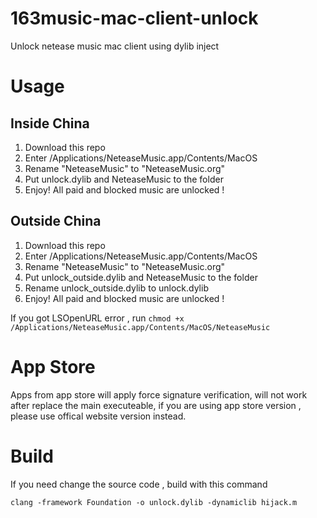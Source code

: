 # 163music-mac-client-unlock
Unlock netease music mac client using dylib inject

# Usage

## Inside China
1. Download this repo
2. Enter /Applications/NeteaseMusic.app/Contents/MacOS
3. Rename "NeteaseMusic" to "NeteaseMusic.org"
4. Put unlock.dylib and NeteaseMusic to the folder
5. Enjoy! All paid and blocked music are unlocked !

## Outside China
1. Download this repo
2. Enter /Applications/NeteaseMusic.app/Contents/MacOS
3. Rename "NeteaseMusic" to "NeteaseMusic.org"
4. Put unlock_outside.dylib and NeteaseMusic to the folder
5. Rename unlock_outside.dylib to unlock.dylib
5. Enjoy! All paid and blocked music are unlocked !


If you got LSOpenURL error , run ```chmod +x  /Applications/NeteaseMusic.app/Contents/MacOS/NeteaseMusic```

# App Store
Apps from app store will apply force signature verification, will not work after replace the main executeable, if you are using app store version , please use offical website version instead.

# Build

If you need change the source code , build with this command

```clang -framework Foundation -o unlock.dylib -dynamiclib hijack.m```